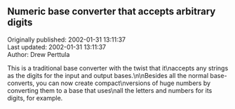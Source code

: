 ## Numeric base converter that accepts arbitrary digits  
Originally published: 2002-01-31 13:11:37  
Last updated: 2002-01-31 13:11:37  
Author: Drew Perttula  
  
This is a traditional base converter with the twist that it\naccepts any strings as the digits for the input and output bases.\n\nBesides all the normal base-converts, you can now create compact\nversions of huge numbers by converting them to a base that uses\nall the letters and numbers for its digits, for example.